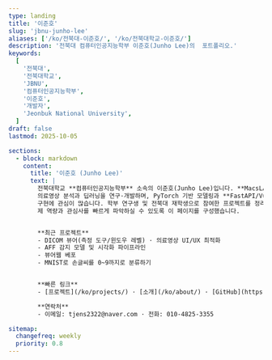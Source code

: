 ```yaml
---
type: landing
title: '이준호'
slug: 'jbnu-junho-lee'
aliases: ['/ko/전북대-이준호/', '/ko/전북대학교-이준호/']
description: '전북대 컴퓨터인공지능학부 이준호(Junho Lee)의  포트폴리오.'
keywords:
  [
    '전북대',
    '전북대학교',
    'JBNU',
    '컴퓨터인공지능학부',
    '이준호',
    '개발자',
    'Jeonbuk National University',
  ]
draft: false
lastmod: 2025-10-05

sections:
  - block: markdown
    content:
      title: '이준호 (Junho Lee)'
      text: |
        전북대학교 **컴퓨터인공지능학부** 소속의 이준호(Junho Lee)입니다. **MacsLAB(의료 AI 연구실)** 에서
        의료영상 분석과 딥러닝을 연구·개발하며, PyTorch 기반 모델링과 **FastAPI/Vue**를 활용한 **AI 서비스**
        구현에 관심이 많습니다. 학부 연구생 및 전북대 재학생으로 참여한 프로젝트를 정리해 구인·연구자분들이
        제 역량과 관심사를 빠르게 파악하실 수 있도록 이 페이지를 구성했습니다.


        **최근 프로젝트**
        - DICOM 뷰어(측정 도구/윈도우 레벨) · 의료영상 UI/UX 최적화  
        - AFF 감지 모델 및 시각화 파이프라인
        - 뷰어웹 베포
        - MNIST로 손글씨를 0~9까지로 분류하기 


        **빠른 링크**
        - [프로젝트](/ko/projects/) · [소개](/ko/about/) · [GitHub](https://github.com/tunho)

        **연락처**
        - 이메일: tjens2322@naver.com · 전화: 010-4825-3355

sitemap:
  changefreq: weekly
  priority: 0.8
---
```

